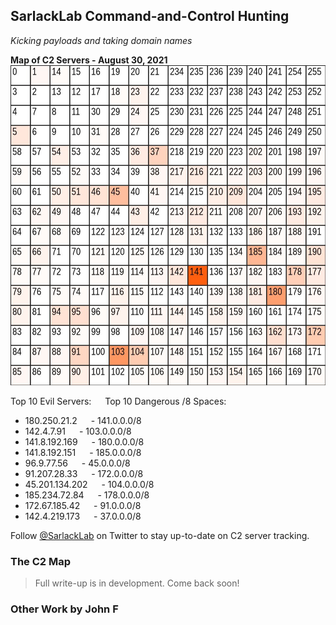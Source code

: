 ## SarlackLab Command-and-Control Hunting
_Kicking payloads and taking domain names_


**Map of C2 Servers - August 30, 2021**
<br>
<img src="https://raw.githubusercontent.com/Abjuri5t/SarlackLab/main/2021-Maps/TEST_2021-August-31.jpg" height="512">

Top 10 Evil Servers:  &emsp; Top 10 Dangerous /8 Spaces:
 - 180.250.21.2 &emsp; - 141.0.0.0/8
 - 142.4.7.91 &emsp; - 103.0.0.0/8
 - 141.8.192.169 &emsp; - 180.0.0.0/8
 - 141.8.192.151 &emsp; - 185.0.0.0/8
 - 96.9.77.56 &emsp; - 45.0.0.0/8
 - 91.207.28.33 &emsp; - 172.0.0.0/8
 - 45.201.134.202 &emsp; - 104.0.0.0/8
 - 185.234.72.84 &emsp; - 178.0.0.0/8
 - 172.67.185.42 &emsp; - 91.0.0.0/8
 - 142.4.219.173 &emsp; - 37.0.0.0/8
 

Follow [@SarlackLab](https://twitter.com/SarlackLab) on Twitter to stay up-to-date on C2 server tracking.


### The C2 Map
> Full write-up is in development. Come back soon!


### Other Work by John F
